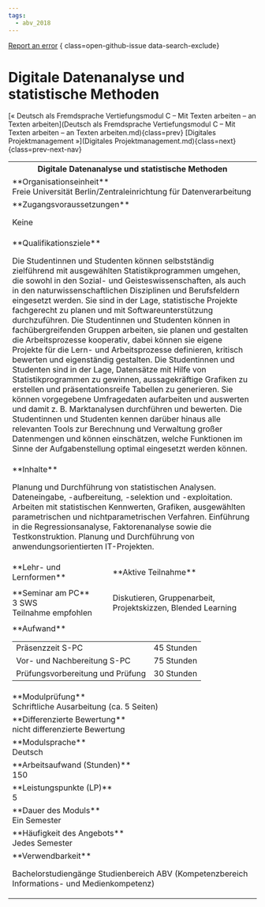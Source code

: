 ```yaml
---
tags:
  - abv_2018
---
```

[Report an error](https://github.com/SGSSGene/FUB-SUP/issues/new?title=Error%20in%20%22Digitale%20Datenanalyse%20und%20statistische%20Methoden%22&body=There%20seems%20to%20be%20an%20error%20in%20module%20%22Digitale%20Datenanalyse%20und%20statistische%20Methoden%22%2E%0A%0A%3CDescribe%20here%20a%20slightly%20more%20detailed%20description%20of%20what%20is%20wrong%3E&labels=bug)
{ class=open-github-issue data-search-exclude}

# Digitale Datenanalyse und statistische Methoden

[« Deutsch als Fremdsprache Vertiefungsmodul C – Mit Texten arbeiten – an Texten arbeiten](Deutsch als Fremdsprache Vertiefungsmodul C – Mit Texten arbeiten – an Texten arbeiten.md){class=prev}
[Digitales Projektmanagement »](Digitales Projektmanagement.md){class=next}
{class=prev-next-nav}

<table markdown id="moduledesc">
<tr markdown class="moduledesc_head"><th colspan="2">Digitale Datenanalyse und statistische Methoden </th></tr>
<tr markdown><td colspan="2">**Organisationseinheit**   <br>Freie Universität Berlin/Zentraleinrichtung für Datenverarbeitung</td></tr>


<tr markdown><td colspan="2">**Zugangsvoraussetzungen** <br>

Keine


</td></tr>
<tr markdown><td colspan="2">**Qualifikationsziele**    <br>

Die Studentinnen und Studenten können selbstständig zielführend mit
ausgewählten Statistikprogrammen umgehen, die sowohl in den Sozial- und
Geisteswissenschaften, als auch in den naturwissenschaftlichen Disziplinen
und Berufsfeldern eingesetzt werden. Sie sind in der Lage, statistische
Projekte fachgerecht zu planen und mit Softwareunterstützung durchzuführen.
Die Studentinnen und Studenten können in fachübergreifenden Gruppen
arbeiten, sie planen und gestalten die Arbeitsprozesse kooperativ, dabei
können sie eigene Projekte für die Lern- und Arbeitsprozesse definieren,
kritisch bewerten und eigenständig gestalten. Die Studentinnen und Studenten
sind in der Lage, Datensätze mit Hilfe von Statistikprogrammen zu gewinnen,
aussagekräftige Grafiken zu erstellen und präsentationsreife Tabellen zu
generieren. Sie können vorgegebene Umfragedaten aufarbeiten und auswerten
und damit z. B. Marktanalysen durchführen und bewerten. Die Studentinnen und
Studenten kennen darüber hinaus alle relevanten Tools zur Berechnung und
Verwaltung großer Datenmengen und können einschätzen, welche Funktionen im
Sinne der Aufgabenstellung optimal eingesetzt werden können.


</td></tr>
<tr markdown><td colspan="2">**Inhalte**                <br>

Planung und Durchführung von statistischen Analysen. Dateneingabe,
-aufbereitung, -selektion und -exploitation. Arbeiten mit statistischen
Kennwerten, Grafiken, ausgewählten parametrischen und nichtparametrischen
Verfahren. Einführung in die Regressionsanalyse, Faktorenanalyse sowie die
Testkonstruktion. Planung und Durchführung von anwendungsorientierten
IT-Projekten.


</td></tr>

<tr markdown><td>**Lehr- und Lernformen**</td><td>**Aktive Teilnahme**</td></tr>
<tr markdown><td> **Seminar am PC** <br>3 SWS <br> Teilnahme empfohlen</td><td>

Diskutieren, Gruppenarbeit, Projektskizzen, Blended Learning
</td></tr>
<tr markdown><td colspan="2">**Aufwand**                <br>
<table class="aufwand_table">
<tr><td>Präsenzzeit S-PC</td><td>45 Stunden</td></tr>
<tr><td>Vor- und Nachbereitung S-PC</td><td>75 Stunden</td></tr>
<tr><td>Prüfungsvorbereitung und Prüfung</td><td>30 Stunden</td></tr>
</table>

</td></tr>
<tr markdown><td colspan="2">**Modulprüfung**             <br>Schriftliche Ausarbeitung (ca. 5 Seiten)


</td></tr>
<tr markdown><td colspan="2">**Differenzierte Bewertung** <br>nicht differenzierte Bewertung

</td></tr>
<tr markdown><td colspan="2">**Modulsprache**             <br>Deutsch</td></tr>
<tr markdown><td colspan="2">**Arbeitsaufwand (Stunden)** <br>150</td></tr>
<tr markdown><td colspan="2">**Leistungspunkte (LP)**     <br>5</td></tr>
<tr markdown><td colspan="2">**Dauer des Moduls**         <br>Ein Semester</td></tr>
<tr markdown><td colspan="2">**Häufigkeit des Angebots**  <br>Jedes Semester</td></tr>
<tr markdown><td colspan="2">**Verwendbarkeit**           <br>

Bachelorstudiengänge Studienbereich ABV (Kompetenzbereich Informations- und
Medienkompetenz)


</td></tr>

</table>
